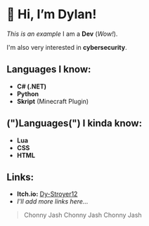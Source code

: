 # 👋 Hi, I’m Dylan!
*This is an example*
I am a **Dev** (*Wow!*).

I'm also very interested in **cybersecurity**.

## Languages I know:
- **C# (.NET)**
- **Python**
- **Skript** (Minecraft Plugin)

## (")Languages(") I kinda know:
- **Lua**
- **CSS**
- **HTML**

## Links:
- **Itch.io:** [Dy-Stroyer12](https://dy-stroyer12.itch.io)
- *I'll add more links here...*

> Chonny Jash Chonny Jash Chonny Jash
